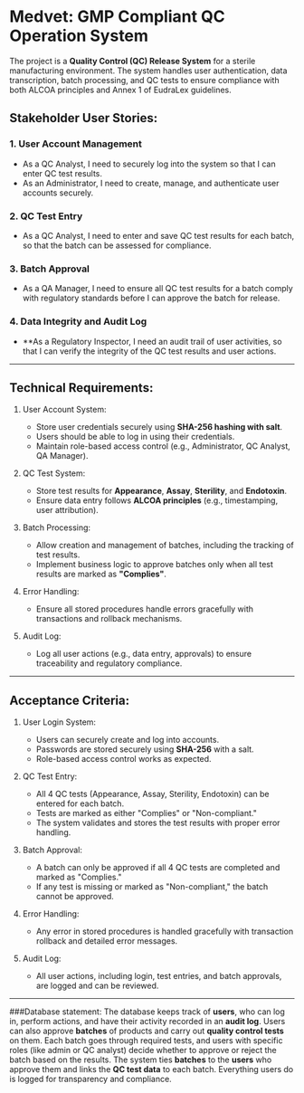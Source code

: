 # Medvet: GMP Compliant QC Operation System
The project is a **Quality Control (QC) Release System** for a sterile manufacturing environment. The system handles user authentication, data transcription, batch processing, and QC tests to ensure compliance with both ALCOA principles and Annex 1 of EudraLex guidelines.

## Stakeholder User Stories:

### 1. User Account Management
- As a QC Analyst, I need to securely log into the system so that I can enter QC test results.
- As an Administrator, I need to create, manage, and authenticate user accounts securely.
  
### 2. QC Test Entry
- As a QC Analyst, I need to enter and save QC test results for each batch, so that the batch can be assessed for compliance.

### 3. Batch Approval
- As a QA Manager, I need to ensure all QC test results for a batch comply with regulatory standards before I can approve the batch for release.

### 4. Data Integrity and Audit Log
- **As a Regulatory Inspector, I need an audit trail of user activities, so that I can verify the integrity of the QC test results and user actions.

----------------------------------------------------------------------------------------------------------------------------------------------------

## Technical Requirements:

1. User Account System:
   - Store user credentials securely using **SHA-256 hashing with salt**.
   - Users should be able to log in using their credentials.
   - Maintain role-based access control (e.g., Administrator, QC Analyst, QA Manager).

2. QC Test System:
   - Store test results for **Appearance**, **Assay**, **Sterility**, and **Endotoxin**.
   - Ensure data entry follows **ALCOA principles** (e.g., timestamping, user attribution).

3. Batch Processing:
   - Allow creation and management of batches, including the tracking of test results.
   - Implement business logic to approve batches only when all test results are marked as **"Complies"**.

4. Error Handling:
   - Ensure all stored procedures handle errors gracefully with transactions and rollback mechanisms.

5. Audit Log:
   - Log all user actions (e.g., data entry, approvals) to ensure traceability and regulatory compliance.

------------------------------------------------------------------------------------------------------------------------------------------------------

## Acceptance Criteria:

1. User Login System:
   - Users can securely create and log into accounts.
   - Passwords are stored securely using **SHA-256** with a salt.
   - Role-based access control works as expected.

2. QC Test Entry:
   - All 4 QC tests (Appearance, Assay, Sterility, Endotoxin) can be entered for each batch.
   - Tests are marked as either "Complies" or "Non-compliant."
   - The system validates and stores the test results with proper error handling.

3. Batch Approval:
   - A batch can only be approved if all 4 QC tests are completed and marked as "Complies."
   - If any test is missing or marked as "Non-compliant," the batch cannot be approved.

4. Error Handling:
   - Any error in stored procedures is handled gracefully with transaction rollback and detailed error messages.

5. Audit Log:
   - All user actions, including login, test entries, and batch approvals, are logged and can be reviewed.

--------------------------------------------------------------------------------------------------------------------------------------------------------

###Database statement:
The database keeps track of **users**, who can log in, perform actions, and have their activity recorded in an **audit log**. Users can also approve **batches** of products and carry out **quality control tests** on them. Each batch goes through required tests, and users with specific roles (like admin or QC analyst) decide whether to approve or reject the batch based on the results. The system ties **batches** to the **users** who approve them and links the **QC test data** to each batch. Everything users do is logged for transparency and compliance.
